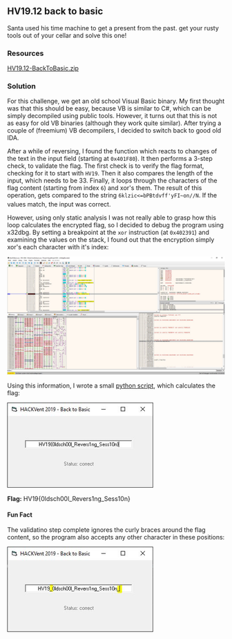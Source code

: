 ## HV19.12 back to basic

Santa used his time machine to get a present from the past. get your rusty tools out of your cellar and solve this one!

### Resources

[HV19.12-BackToBasic.zip](./67e6c6c2-1119-4c1e-a9b5-85f118173a40.zip)

### Solution

For this challenge, we get an old school Visual Basic binary. My first thought was that this should be easy, because VB is similar to C#, which can be simply decompiled using public tools. However, it turns out that this is not as easy for old VB binaries (although they work quite similar). After trying a couple of (freemium) VB decompilers, I decided to switch back to good old IDA.

After a while of reversing, I found the function which reacts to changes of the text in the input field (starting at `0x401F80`). It then performs a 3-step check, to validate the flag. The first check is to verify the flag format, checking for it to start with `HV19`. Then it also compares the length of the input, which needs to be 33. Finally, it loops through the characters of the flag content (starting from index `6`) and xor's them. The result of this operation, gets compared to the string `6klzic<=bPBtdvff'yFI~on//N`. If the values match, the input was correct.

However, using only static analysis I was not really able to grasp how this loop calculates the encrypted flag, so I decided to debug the program using x32dbg. By setting a breakpoint at the `xor` instruction (at `0x402391`) and examining the values on the stack, I found out that the encryption simply xor's each character with it's index:

![](./debug.jpg)

Using this information, I wrote a small [python script](./crack.py), which calculates the flag:

![](./solution.jpg)

**Flag:** HV19{0ldsch00l_Revers1ng_Sess10n}

#### Fun Fact

The validatino step complete ignores the curly braces around the flag content, so the program also accepts any other character in these positions:

![](./bug.jpg)
